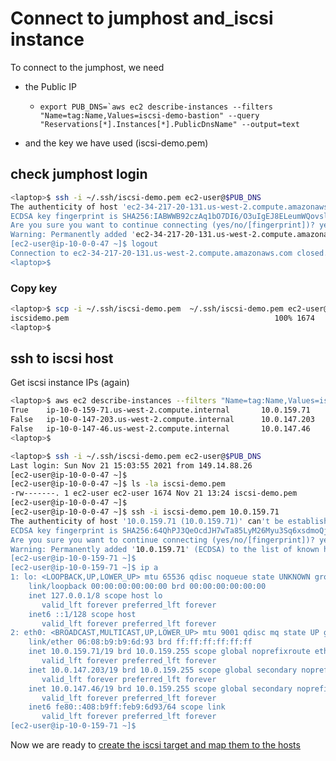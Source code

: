# Connect to jumphost and_iscsi instance

To connect to the jumphost, we need

* the Public IP
  
  * ```export PUB_DNS=`aws ec2 describe-instances --filters "Name=tag:Name,Values=iscsi-demo-bastion" --query "Reservations[*].Instances[*].PublicDnsName" --output=text```
* and the key we have used (iscsi-demo.pem)
  

## check jumphost login

```bash
<laptop>$ ssh -i ~/.ssh/iscsi-demo.pem ec2-user@$PUB_DNS
The authenticity of host 'ec2-34-217-20-131.us-west-2.compute.amazonaws.com (34.217.20.131)' can't be established.
ECDSA key fingerprint is SHA256:IABWWB92czAq1bO7DI6/O3uIgEJ8ELeumWQovslN1zU.
Are you sure you want to continue connecting (yes/no/[fingerprint])? yes
Warning: Permanently added 'ec2-34-217-20-131.us-west-2.compute.amazonaws.com,34.217.20.131' (ECDSA) to the list of known hosts.
[ec2-user@ip-10-0-0-47 ~]$ logout
Connection to ec2-34-217-20-131.us-west-2.compute.amazonaws.com closed.
<laptop>$ 
```

### Copy key

```bash
<laptop>$ scp -i ~/.ssh/iscsi-demo.pem  ~/.ssh/iscsi-demo.pem ec2-user@$PUB_DNS:
iscsidemo.pem                                              100% 1674     9.0KB/s   00:00
<laptop>$
```

## ssh to iscsi host

Get iscsi instance IPs (again)

```bash
<laptop>$ aws ec2 describe-instances --filters "Name=tag:Name,Values=iscsi-demo-int" --query "Reservations[*].Instances[*].NetworkInterfaces[*].PrivateIpAddresses" --output=text
True    ip-10-0-159-71.us-west-2.compute.internal       10.0.159.71
False   ip-10-0-147-203.us-west-2.compute.internal      10.0.147.203
False   ip-10-0-147-46.us-west-2.compute.internal       10.0.147.46
<laptop>$ 
```

```bash
<laptop>$ ssh -i ~/.ssh/iscsi-demo.pem ec2-user@$PUB_DNS
Last login: Sun Nov 21 15:03:55 2021 from 149.14.88.26
[ec2-user@ip-10-0-0-47 ~]$ 
[ec2-user@ip-10-0-0-47 ~]$ ls -la iscsi-demo.pem 
-rw-------. 1 ec2-user ec2-user 1674 Nov 21 13:24 iscsi-demo.pem
[ec2-user@ip-10-0-0-47 ~]$ 
[ec2-user@ip-10-0-0-47 ~]$ ssh -i iscsi-demo.pem 10.0.159.71
The authenticity of host '10.0.159.71 (10.0.159.71)' can't be established.
ECDSA key fingerprint is SHA256:64QhPJ3QeOcdJH7wTa85LyM26Myu3Sq6xsdmoQj2SyI.
Are you sure you want to continue connecting (yes/no/[fingerprint])? yes
Warning: Permanently added '10.0.159.71' (ECDSA) to the list of known hosts.
[ec2-user@ip-10-0-159-71 ~]$ 
[ec2-user@ip-10-0-159-71 ~]$ ip a
1: lo: <LOOPBACK,UP,LOWER_UP> mtu 65536 qdisc noqueue state UNKNOWN group default qlen 1000
    link/loopback 00:00:00:00:00:00 brd 00:00:00:00:00:00
    inet 127.0.0.1/8 scope host lo
       valid_lft forever preferred_lft forever
    inet6 ::1/128 scope host 
       valid_lft forever preferred_lft forever
2: eth0: <BROADCAST,MULTICAST,UP,LOWER_UP> mtu 9001 qdisc mq state UP group default qlen 1000
    link/ether 06:08:b9:b9:6d:93 brd ff:ff:ff:ff:ff:ff
    inet 10.0.159.71/19 brd 10.0.159.255 scope global noprefixroute eth0
       valid_lft forever preferred_lft forever
    inet 10.0.147.203/19 brd 10.0.159.255 scope global secondary noprefixroute eth0
       valid_lft forever preferred_lft forever
    inet 10.0.147.46/19 brd 10.0.159.255 scope global secondary noprefixroute eth0
       valid_lft forever preferred_lft forever
    inet6 fe80::408:b9ff:feb9:6d93/64 scope link 
       valid_lft forever preferred_lft forever
[ec2-user@ip-10-0-159-71 ~]$ 
```

Now we are ready to [create the iscsi target and map them to the hosts](Create_iscsi_target_and_map_to_hosts.md)
